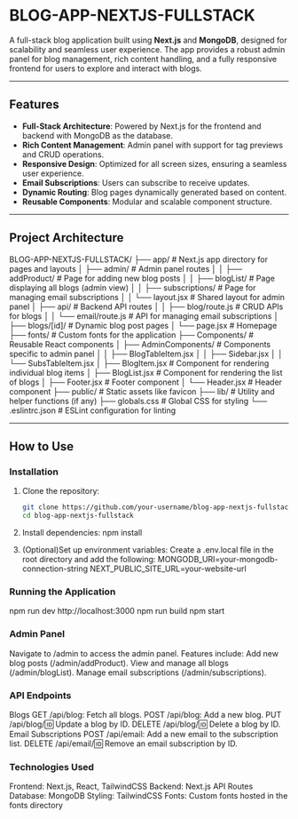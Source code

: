 # BLOG-APP-NEXTJS-FULLSTACK

A full-stack blog application built using **Next.js** and **MongoDB**, designed for scalability and seamless user experience. The app provides a robust admin panel for blog management, rich content handling, and a fully responsive frontend for users to explore and interact with blogs.

---

## Features

- **Full-Stack Architecture**: Powered by Next.js for the frontend and backend with MongoDB as the database.
- **Rich Content Management**: Admin panel with support for tag previews and CRUD operations.
- **Responsive Design**: Optimized for all screen sizes, ensuring a seamless user experience.
- **Email Subscriptions**: Users can subscribe to receive updates.
- **Dynamic Routing**: Blog pages dynamically generated based on content.
- **Reusable Components**: Modular and scalable component structure.

---

## Project Architecture

BLOG-APP-NEXTJS-FULLSTACK/ ├── app/ # Next.js app directory for pages and layouts │ ├── admin/ # Admin panel routes │ │ ├── addProduct/ # Page for adding new blog posts │ │ ├── blogList/ # Page displaying all blogs (admin view) │ │ ├── subscriptions/ # Page for managing email subscriptions │ │ └── layout.jsx # Shared layout for admin panel │ ├── api/ # Backend API routes │ │ ├── blog/route.js # CRUD APIs for blogs │ │ └── email/route.js # API for managing email subscriptions │ ├── blogs/[id]/ # Dynamic blog post pages │ └── page.jsx # Homepage ├── fonts/ # Custom fonts for the application ├── Components/ # Reusable React components │ ├── AdminComponents/ # Components specific to admin panel │ │ ├── BlogTableItem.jsx │ │ ├── Sidebar.jsx │ │ └── SubsTableItem.jsx │ ├── BlogItem.jsx # Component for rendering individual blog items │ ├── BlogList.jsx # Component for rendering the list of blogs │ ├── Footer.jsx # Footer component │ └── Header.jsx # Header component ├── public/ # Static assets like favicon ├── lib/ # Utility and helper functions (if any) ├── globals.css # Global CSS for styling └── .eslintrc.json # ESLint configuration for linting

---

## How to Use

### Installation

1. Clone the repository:

   ```bash
   git clone https://github.com/your-username/blog-app-nextjs-fullstack.git
   cd blog-app-nextjs-fullstack

   ```

2. Install dependencies:
   npm install

3. (Optional)Set up environment variables: Create a .env.local file in the root directory and
   add the following:
   MONGODB_URI=your-mongodb-connection-string
   NEXT_PUBLIC_SITE_URL=your-website-url


### Running the Application
npm run dev
http://localhost:3000
npm run build
npm start


### Admin Panel
Navigate to /admin to access the admin panel.
Features include:
    Add new blog posts (/admin/addProduct).
    View and manage all blogs (/admin/blogList).
    Manage email subscriptions (/admin/subscriptions).

### API Endpoints
Blogs
    GET /api/blog: Fetch all blogs.
    POST /api/blog: Add a new blog.
    PUT /api/blog/:id: Update a blog by ID.
    DELETE /api/blog/:id: Delete a blog by ID.
Email Subscriptions
    POST /api/email: Add a new email to the subscription list.
    DELETE /api/email/:id: Remove an email subscription by ID.

### Technologies Used
Frontend: Next.js, React, TailwindCSS
Backend: Next.js API Routes
Database: MongoDB
Styling: TailwindCSS
Fonts: Custom fonts hosted in the fonts directory